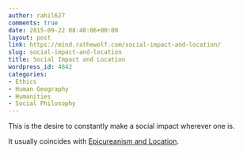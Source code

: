 ```yaml
---
author: rahil627
comments: true
date: 2015-09-22 08:40:06+00:00
layout: post
link: https://mind.rathewolf.com/social-impact-and-location/
slug: social-impact-and-location
title: Social Impact and Location
wordpress_id: 4842
categories:
- Ethics
- Human Geography
- Humanities
- Social Philosophy
---
```


This is the desire to constantly make a social impact wherever one is.

It usually coincides with [Epicureanism and Location](https://mind.rathewolf.com/epicureanism-and-location).
